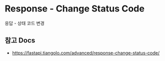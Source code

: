 # Response - Change Status Code

응답 - 상태 코드 변경


## 참고 Docs

- https://fastapi.tiangolo.com/advanced/response-change-status-code/
